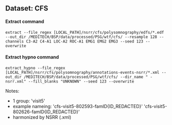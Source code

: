 ## Dataset: CFS

#### Extract command
```
extract --file_regex [LOCAL_PATH]/nsrr/cfs/polysomnography/edfs/*.edf --out_dir /MEDITECH/BSP/data/processed/PSG/wtf/cfs/ --resample 128 --channels C3-A2 C4-A1 LOC-A2 ROC-A1 EMG1 EMG2 EMG3 --seed 123 --overwrite
```

#### Extract hypno command
```
extract_hypno --file_regex [LOCAL_PATH]/nsrr/cfs/polysomnography/annotations-events-nsrr/*.xml --out_dir /MEDITECH/BSP/data/processed/PSG/wtf/cfs/ --dir_name " -nsrr.xml" --fill_blanks "UNKNOWN" --seed 123 --overwrite
```

Notes:
- 1 group: 'visit5'
- example nameing: 'cfs-visit5-802593-famID{ID_REDACTED}'
                   'cfs-visit5-802626-famID{ID_REDACTED}'
- harmonized by NSRR (.xml)
